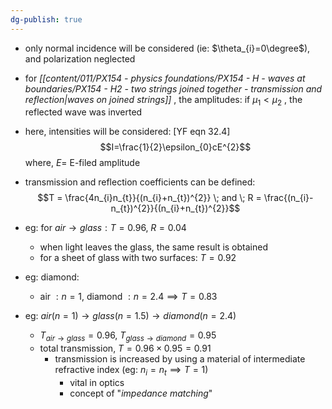 ```yaml
---
dg-publish: true
---
```


- only normal incidence will be considered (ie: $\theta_{i}=0\degree$), and polarization neglected
- for *[[content/011/PX154 - physics foundations/PX154 - H - waves at boundaries/PX154 - H2 - two strings joined together - transmission and reflection\|waves on joined strings]]* , the amplitudes: if $\mu_{1}<\mu_{2}$ , the reflected wave was inverted
- here, intensities will be considered: [YF eqn 32.4] 
$$I=\frac{1}{2}\epsilon_{0}cE^{2}$$
		where, $E =$ E-filed amplitude
- transmission and reflection coefficients can be defined: 
$$T = \frac{4n_{i}n_{t}}{(n_{i}+n_{t})^{2}} \; and \; R = \frac{(n_{i}-n_{t})^{2}}{(n_{i}+n_{t})^{2}}$$
- eg: for $air\to glass: T=0.96 ,\; R=0.04$
	- when light leaves the glass, the same result is obtained
	- for a sheet of glass with two surfaces: $T=0.92$

- eg: diamond:
	- air $: n=1$, diamond $:n=2.4 \implies T=0.83$

- eg: $air(n=1)\to glass(n=1.5)\to diamond(n=2.4)$
	- $T_{air\to glass}=0.96$, $T_{glass \to diamond}=0.95$
	- total transmission, $T = 0.96 \times 0.95 = 0.91$
		- transmission is increased by using a material of intermediate refractive index (eg: $n_{i}=n_{t}\implies T=1$)
			- vital in optics
			- concept of "*impedance matching*"
